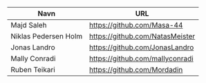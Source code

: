 
| Navn | URL |
|------|-------|
|Majd Saleh|https://github.com/Masa-44|
|Niklas Pedersen Holm|https://github.com/NatasMeister|
|Jonas Landro|https://github.com/JonasLandro|
|Mally Conradi|https://github.com/mallyconradi|
|Ruben Teikari|https://github.com/Mordadin|
